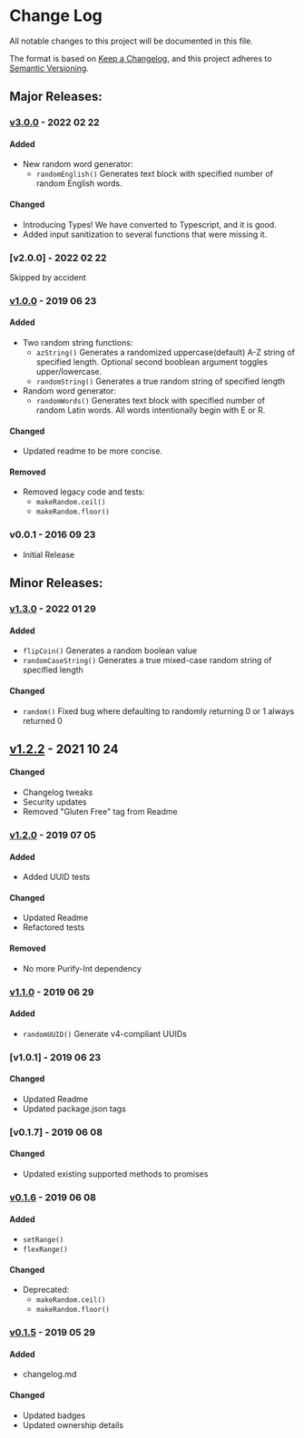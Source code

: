 # Change Log
All notable changes to this project will be documented in this file.

The format is based on [Keep a Changelog](https://keepachangelog.com/en/1.0.0/),
and this project adheres to [Semantic Versioning](https://semver.org/spec/v2.0.0.html).

<!-- #### Added -->
<!-- #### Changed -->
<!-- #### Removed -->
<!-- ## [Unreleased] -->

## Major Releases:
### [v3.0.0] - 2022 02 22
#### Added
- New random word generator:
	- `randomEnglish()` Generates text block with specified number of random English words.
#### Changed
- Introducing Types! We have converted to Typescript, and it is good.
- Added input sanitization to several functions that were missing it.

### [v2.0.0] - 2022 02 22
Skipped by accident

### [v1.0.0] - 2019 06 23
#### Added
- Two random string functions:
	- `azString()` Generates a randomized uppercase(default) A-Z string of specified length. Optional second booblean argument toggles upper/lowercase.
	- `randomString()` Generates a true random string of specified length
- Random word generator:
	- `randomWords()` Generates text block with specified number of random Latin words. All words intentionally begin with E or R.
#### Changed
- Updated readme to be more concise.
#### Removed
- Removed legacy code and tests:
	- `makeRandom.ceil()`
	- `makeRandom.floor()`

### v0.0.1 - 2016 09 23
- Initial Release

## Minor Releases:
### [v1.3.0] - 2022 01 29
#### Added
- `flipCoin()` Generates a random boolean value
- `randomCaseString()` Generates a true mixed-case random string of specified length
#### Changed
- `random()` Fixed bug where defaulting to randomly returning 0 or 1 always returned 0

## [v1.2.2] - 2021 10 24
#### Changed
- Changelog tweaks
- Security updates
- Removed "Gluten Free" tag from Readme

### [v1.2.0] - 2019 07 05
#### Added
- Added UUID tests
#### Changed
- Updated Readme
- Refactored tests
#### Removed
- No more Purify-Int dependency

### [v1.1.0] - 2019 06 29
#### Added
- `randomUUID()` Generate v4-compliant UUIDs

### [v1.0.1] - 2019 06 23
#### Changed
- Updated Readme
- Updated package.json tags

### [v0.1.7] - 2019 06 08
#### Changed
- Updated existing supported methods to promises

### [v0.1.6] - 2019 06 08
#### Added
- `setRange()`
- `flexRange()`
#### Changed
- Deprecated: 
	- `makeRandom.ceil()`
	- `makeRandom.floor()`

### [v0.1.5] - 2019 05 29
#### Added
- changelog.md
#### Changed
- Updated badges
- Updated ownership details

<!-- LINKS -->
<!-- RELEASES -->
[Unreleased]: https://github.com/karnthis/make-random/compare/v3.0.0...dev
[v3.0.0]: https://github.com/karnthis/make-random/compare/v1.3.0...3.0.0
[v1.3.0]: https://github.com/karnthis/make-random/compare/v1.2.2...v1.3.0
[v1.2.2]: https://github.com/karnthis/make-random/compare/v1.2.0...v1.2.2
[v1.2.0]: https://github.com/karnthis/make-random/compare/v1.1.0...v1.2.0
[v1.1.0]: https://github.com/karnthis/make-random/compare/v1.0.0...v1.1.0
[v1.0.0]: https://github.com/karnthis/make-random/compare/v0.1.7...v1.0.0
[v0.1.6]: https://github.com/karnthis/make-random/compare/v0.1.6...v0.1.7
[v0.1.6]: https://github.com/karnthis/make-random/compare/v0.1.5...v0.1.6
[v0.1.5]: https://github.com/karnthis/make-random/compare/v0.1.4...v0.1.5
<!-- ISSUES -->
